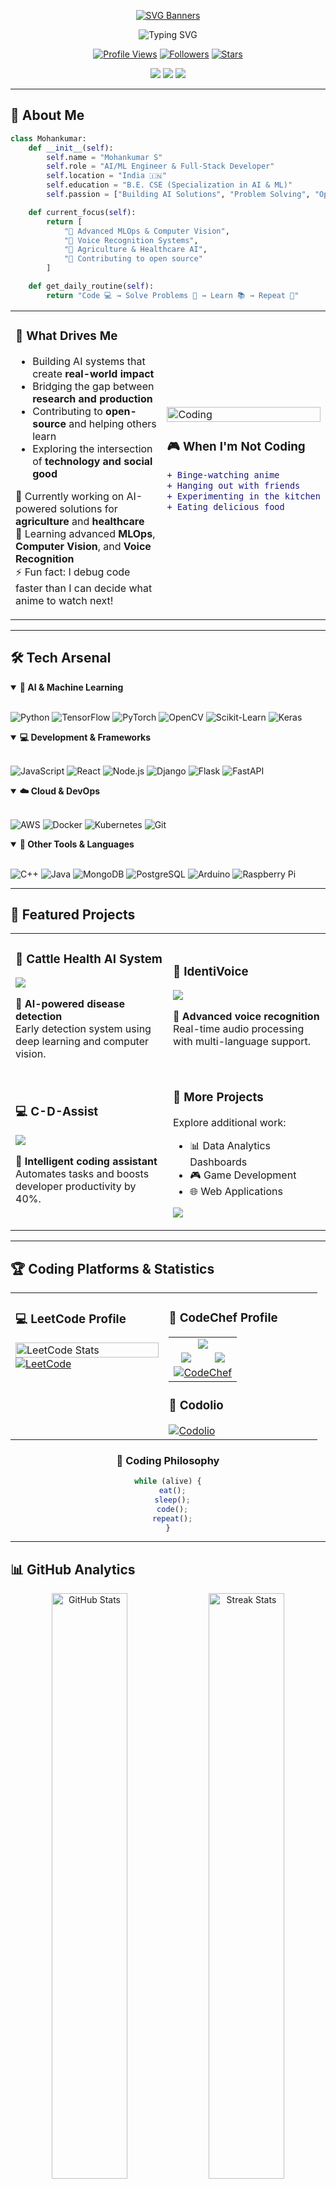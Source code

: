 <div align="center">

[![SVG Banners](https://svg-banners.vercel.app/api?type=luminance&text1=MohankumarS%20&color=green&width=800&height=400)](https://github.com/Mohankumar682/svg-banners)

<img src="https://readme-typing-svg.demolab.com?font=Fira+Code&weight=600&size=28&duration=3000&pause=1000&color=6366F1&center=true&vCenter=true&random=false&width=600&lines=Computer+Science+Student+%F0%9F%8E%93;AI%2FML+Enthusiast+%F0%9F%A4%96;Problem+Solver+%F0%9F%8E%AF;Always+Learning+%F0%9F%9A%80" alt="Typing SVG" />

<p align="center">
  <a href="https://github.com/Mohankumar682"><img src="https://komarev.com/ghpvc/?username=Mohankumar682&label=Profile+Views&color=8B5CF6&style=for-the-badge&logo=github&logoColor=white" alt="Profile Views"/></a>
  <a href="https://github.com/Mohankumar682?tab=followers"><img src="https://img.shields.io/github/followers/Mohankumar682?label=Followers&style=for-the-badge&color=7C3AED&logo=github&logoColor=white" alt="Followers"/></a>
  <a href="https://github.com/Mohankumar682?tab=repositories"><img src="https://img.shields.io/github/stars/Mohankumar682?label=Total+Stars&style=for-the-badge&color=6D28D9&logo=starship&logoColor=white" alt="Stars"/></a>
</p>

<p align="center">
  <img src="https://img.shields.io/badge/Focus-AI%20%26%20Machine%20Learning-6366F1?style=flat-square" />
  <img src="https://img.shields.io/badge/Lives-India%20%F0%9F%87%AE%F0%9F%87%B3-10B981?style=flat-square" />
  <img src="https://img.shields.io/badge/Loves-Building%20Cool%20Stuff-EC4899?style=flat-square" />
</p>

</div>

---

## 🎨 About Me

```python
class Mohankumar:
    def __init__(self):
        self.name = "Mohankumar S"
        self.role = "AI/ML Engineer & Full-Stack Developer"
        self.location = "India 🇮🇳"
        self.education = "B.E. CSE (Specialization in AI & ML)"
        self.passion = ["Building AI Solutions", "Problem Solving", "Open Source"]

    def current_focus(self):
        return [
            "🔬 Advanced MLOps & Computer Vision",
            "🎤 Voice Recognition Systems",
            "🐄 Agriculture & Healthcare AI",
            "🚀 Contributing to open source"
        ]

    def get_daily_routine(self):
        return "Code 💻 → Solve Problems 🧩 → Learn 📚 → Repeat 🔄"
```

<table>
<tr>
<td width="60%">

### 🎯 What Drives Me

- Building AI systems that create **real-world impact**
- Bridging the gap between **research and production**
- Contributing to **open-source** and helping others learn
- Exploring the intersection of **technology and social good**

🔭 Currently working on AI-powered solutions for **agriculture** and **healthcare**  
🌱 Learning advanced **MLOps**, **Computer Vision**, and **Voice Recognition**  
⚡ Fun fact: I debug code faster than I can decide what anime to watch next!

</td>
<td width="40%">

<img src="https://user-images.githubusercontent.com/74038190/229223263-cf2e4b07-2615-4f87-9c38-e37600f8381a.gif" width="100%" alt="Coding" />

### 🎮 When I'm Not Coding
```diff
+ Binge-watching anime
+ Hanging out with friends
+ Experimenting in the kitchen
+ Eating delicious food
```

</td>
</tr>
</table>

---

## 🛠️ Tech Arsenal

<details open>
<summary><b>🤖 AI & Machine Learning</b></summary>
<br/>

![Python](https://img.shields.io/badge/Python-3776AB?style=for-the-badge&logo=python&logoColor=white)
![TensorFlow](https://img.shields.io/badge/TensorFlow-FF6F00?style=for-the-badge&logo=tensorflow&logoColor=white)
![PyTorch](https://img.shields.io/badge/PyTorch-EE4C2C?style=for-the-badge&logo=pytorch&logoColor=white)
![OpenCV](https://img.shields.io/badge/OpenCV-27338e?style=for-the-badge&logo=OpenCV&logoColor=white)
![Scikit-Learn](https://img.shields.io/badge/scikit--learn-F7931E?style=for-the-badge&logo=scikit-learn&logoColor=white)
![Keras](https://img.shields.io/badge/Keras-D00000?style=for-the-badge&logo=keras&logoColor=white)

</details>

<details open>
<summary><b>💻 Development & Frameworks</b></summary>
<br/>

![JavaScript](https://img.shields.io/badge/JavaScript-F7DF1E?style=for-the-badge&logo=javascript&logoColor=black)
![React](https://img.shields.io/badge/React-20232A?style=for-the-badge&logo=react&logoColor=61DAFB)
![Node.js](https://img.shields.io/badge/Node.js-43853D?style=for-the-badge&logo=node.js&logoColor=white)
![Django](https://img.shields.io/badge/Django-092E20?style=for-the-badge&logo=django&logoColor=white)
![Flask](https://img.shields.io/badge/Flask-000000?style=for-the-badge&logo=flask&logoColor=white)
![FastAPI](https://img.shields.io/badge/FastAPI-009688?style=for-the-badge&logo=fastapi&logoColor=white)

</details>

<details open>
<summary><b>☁️ Cloud & DevOps</b></summary>
<br/>

![AWS](https://img.shields.io/badge/AWS-232F3E?style=for-the-badge&logo=amazon-aws&logoColor=white)
![Docker](https://img.shields.io/badge/Docker-2496ED?style=for-the-badge&logo=docker&logoColor=white)
![Kubernetes](https://img.shields.io/badge/Kubernetes-326ce5?style=for-the-badge&logo=kubernetes&logoColor=white)
![Git](https://img.shields.io/badge/Git-F05032?style=for-the-badge&logo=git&logoColor=white)

</details>

<details open>
<summary><b>🔧 Other Tools & Languages</b></summary>
<br/>

![C++](https://img.shields.io/badge/C++-00599C?style=for-the-badge&logo=cplusplus&logoColor=white)
![Java](https://img.shields.io/badge/Java-ED8B00?style=for-the-badge&logo=openjdk&logoColor=white)
![MongoDB](https://img.shields.io/badge/MongoDB-4EA94B?style=for-the-badge&logo=mongodb&logoColor=white)
![PostgreSQL](https://img.shields.io/badge/PostgreSQL-316192?style=for-the-badge&logo=postgresql&logoColor=white)
![Arduino](https://img.shields.io/badge/Arduino-00979D?style=for-the-badge&logo=Arduino&logoColor=white)
![Raspberry Pi](https://img.shields.io/badge/Raspberry%20Pi-A22846?style=for-the-badge&logo=Raspberry%20Pi&logoColor=white)

</details>

---

## 🌟 Featured Projects

<table>
<tr>
<td width="50%">

### 🐄 Cattle Health AI System
[![](https://github-readme-stats.vercel.app/api/pin/?username=Mohankumar682&repo=Cattle_Health_App&theme=react&bg_color=1F222E&title_color=F85D7F&icon_color=F8D866&hide_border=true&show_icons=false)](https://github.com/Mohankumar682/Cattle_Health_App)

**🔹 AI-powered disease detection**  
Early detection system using deep learning and computer vision.

</td>
<td width="50%">

### 🎤 IdentiVoice
[![](https://github-readme-stats.vercel.app/api/pin/?username=Mohankumar682&repo=IdentiVoice&theme=react&bg_color=1F222E&title_color=F85D7F&icon_color=F8D866&hide_border=true&show_icons=false)](https://github.com/Mohankumar682/IdentiVoice)

**🔹 Advanced voice recognition**  
Real-time audio processing with multi-language support.

</td>
</tr>
<tr>
<td width="50%">

### 💻 C-D-Assist
[![](https://github-readme-stats.vercel.app/api/pin/?username=Mohankumar682&repo=C-D-Assist&theme=react&bg_color=1F222E&title_color=F85D7F&icon_color=F8D866&hide_border=true&show_icons=false)](https://github.com/Mohankumar682/C-D-Assist)

**🔹 Intelligent coding assistant**  
Automates tasks and boosts developer productivity by 40%.

</td>
<td width="50%">

### 🔗 More Projects

Explore additional work:
- 📊 Data Analytics Dashboards
- 🎮 Game Development
- 🌐 Web Applications

[![](https://img.shields.io/badge/View_All_Repositories-100000?style=for-the-badge&logo=github&logoColor=white)](https://github.com/Mohankumar682?tab=repositories)

</td>
</tr>
</table>

---

## 🏆 Coding Platforms & Statistics

<div align="center">

<table>
<tr>
<td width="50%" valign="top">

### 💻 LeetCode Profile

<a href="https://leetcode.com/u/ELANGO_E/">
  <img src="https://leetcard.jacoblin.cool/ELANGO_E?theme=dark&font=Ubuntu&ext=heatmap" alt="LeetCode Stats" width="100%" />
</a>

<a href="https://leetcode.com/u/ELANGO_E/" target="_blank">
  <img src="https://img.shields.io/badge/LeetCode-FFA116?style=for-the-badge&logo=leetcode&logoColor=white" alt="LeetCode" />
</a>

</td>
<td width="50%" valign="top">

### 🍳 CodeChef Profile

<table align="center">
  <tr>
    <td align="center" colspan="2">
      <img src="https://img.shields.io/badge/Rating-1600+-FFD93D?style=for-the-badge&logo=codechef&logoColor=white" />
    </td>
  </tr>
  <tr>
    <td align="center">
      <img src="https://img.shields.io/badge/Problems-Solved-FF6B6B?style=for-the-badge&logo=codechef&logoColor=white" />
    </td>
    <td align="center">
      <img src="https://img.shields.io/badge/Active-Coder-51CF66?style=for-the-badge&logo=codechef&logoColor=white" />
    </td>
  </tr>
  <tr>
    <td align="center" colspan="2">
      <a href="https://www.codechef.com/users/elango_e" target="_blank">
        <img src="https://img.shields.io/badge/CodeChef-5B4638?style=for-the-badge&logo=codechef&logoColor=white" alt="CodeChef" />
      </a>
    </td>
  </tr>
</table>

### 🎯 Codolio

<a href="https://codolio.com/profile/Elango" target="_blank">
  <img src="https://img.shields.io/badge/Codolio-Active%20Profile-8B5CF6?style=for-the-badge" alt="Codolio" />
</a>

</td>
</tr>
</table>

### 🎯 Coding Philosophy

```javascript
while (alive) {
  eat();
  sleep();
  code();
  repeat();
}
```

</div>

---

## 📊 GitHub Analytics

<div align="center">

<img width="49%" src="https://github-readme-stats.vercel.app/api?username=Mohankumar682&show_icons=true&theme=tokyonight&hide_border=true&count_private=true&include_all_commits=true&bg_color=0D1117&title_color=4F46E5&text_color=FFFFFF&icon_color=4F46E5&ring_color=4F46E5" alt="GitHub Stats" />
<img width="49%" src="https://github-readme-streak-stats.herokuapp.com/?user=Mohankumar682&theme=react&hide_border=true&background=0D1117&stroke=6366F1&ring=8B5CF6&fire=EC4899&currStreakLabel=8B5CF6" alt="Streak Stats" />

<br/><br/>

<a href="https://github.com/Mohankumar682"> 
<img src="http://github-profile-summary-cards.vercel.app/api/cards/profile-details?username=Mohankumar682&theme=algolia" width="100%" /> 
</a>

<br/><br/>

<img src="http://github-profile-summary-cards.vercel.app/api/cards/repos-per-language?username=Mohankumar682&theme=algolia" width="31%" />
<img src="http://github-profile-summary-cards.vercel.app/api/cards/most-commit-language?username=Mohankumar682&theme=algolia" width="31%" />
<img src="https://github-profile-summary-cards.vercel.app/api/cards/productive-time?username=Mohankumar682&theme=algolia" width="31%" title="🦉 Productive Hours" />

<br/><br/>

[![Activity Graph](https://github-readme-activity-graph.vercel.app/graph?username=Mohankumar682&theme=react-dark&hide_border=true&area=true&bg_color=01102d&color=6eb9f2&line=41c350&point=ffffff)](https://github.com/Mohankumar682)

<br/>

[![Trophies](https://github-profile-trophy.vercel.app/?username=Mohankumar682&column=8&margin-w=20&margin-h=20&no-frame=true&theme=algolia&title=Stars,Followers,MultiLanguage,Repositories,Organizations,Commits,PullRequest,Issues)](https://github.com/Mohankumar682)

</div>

---

## 🐍 Contribution Snake

<div align="center">
  <picture>
  <source media="(prefers-color-scheme: dark)" srcset="https://raw.githubusercontent.com/sabariyuhendh/sabariyuhendh/output/github-snake-dark.svg" />
  <source media="(prefers-color-scheme: light)" srcset="https://raw.githubusercontent.com/sabariyuhendh/sabariyuhendh/output/github-snake.svg" />
  <img alt="github-snake" src="https://raw.githubusercontent.com/Mohankumar682/Mohankumar682/output/github-snake.svg" />
</picture>
</div>

---

## 🌐 Connect With Me

<div align="center">

<a href="https://www.linkedin.com/in/mohan-kumar-s-7376312a5">
  <img src="https://img.shields.io/badge/LinkedIn-0077B5?style=for-the-badge&logo=linkedin&logoColor=white" alt="LinkedIn" />
</a>
<a href="mailto:elango.e@example.com">
  <img src="https://img.shields.io/badge/Email-D14836?style=for-the-badge&logo=gmail&logoColor=white" alt="Email" />
</a>
<a href="https://codolio.com/profile/Mohan">
  <img src="https://img.shields.io/badge/Codolio-000000?style=for-the-badge&logo=google-chrome&logoColor=white" alt="Codolio" />
</a>

<br/><br/>

### 💭 Quote of the Day

<img src="https://quotes-github-readme.vercel.app/api?type=horizontal&theme=tokyonight&border=true" alt="Random Dev Quote"/>

<br/><br/>

### 💡 Today's Random Dev Joke

<img src="https://readme-jokes.vercel.app/api?theme=tokyonight&hideBorder" alt="Jokes Card" />

<br/><br/>

---

### ✨ "Learning today, building tomorrow."

<img src="https://capsule-render.vercel.app/api?type=waving&color=gradient&customColorList=6,12,20&height=120&section=footer" />

**⭐ If you find my work interesting, feel free to star my repositories!**

*Made with ❤️ by [Mohankumar](https://github.com/Mohankumar682)*

</div>
